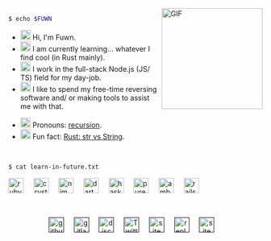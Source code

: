 <img align="right" alt="GIF" src="https://media.giphy.com/media/BZDDteqq8hOJq/giphy.gif" width="200vw" />

```sh
$ echo $FUWN
```
- <img alt="GIF" src="https://64.media.tumblr.com/44bc85ba4d4b8f6c660c61194a31f1c2/tumblr_pmo6n0Tlw51rv33k2o3_r1_250.gifv" width="20vw" /> Hi, I'm Fuwn.
- <img alt="GIF" src="https://media1.giphy.com/media/3og0IDQPqb10ijWCfC/giphy.gif" width="20vw" /> I am currently learning... whatever I find cool (in Rust mainly).
- <img alt="GIF" src="https://media1.giphy.com/media/3ohhwFhUCOXOJfuttC/giphy.gif" width="20vw" /> I work in the full-stack Node.js (JS/ TS) field for my day-job.
- <img alt="GIF" src="https://chipflip.files.wordpress.com/2014/11/enso-satori.gif" width="20vw" /> I like to spend my free-time reversing software and/ or making tools to assist me with that.
<!-- - <img alt="GIF" src="https://github.com/fuwn/fuwn/blob/master/assets/happy.gif?raw=1" width="20vw" /> I also make Game Boy games using [GBDK](https://github.com/Zal0/gbdk-2020)! -->
- <img alt="GIF" src="https://i.imgur.com/H0GUure.gif" width="20vw" /> Pronouns: <a href="/" onClick="window.location.href=window.location">recursion</a>. <!-- [Recursion](https://github.com/fuwn/). -->
- <img alt="GIF" src="https://66.media.tumblr.com/da2ec3f0a1d8aeac0c6ff513f322e848/tumblr_pmo6n0Tlw51rv33k2o1_r1_500.gif" width="20vw" /> Fun fact: <a href="https://www.ameyalokare.com/rust/2017/10/12/rust-str-vs-String.html">Rust: str vs String</a>.
<br />

```sh
$ cat learn-in-future.txt
```
<p>
  <a href="http://ruby-lang.org/en" target="_blank"><img src="https://camo.githubusercontent.com/03bdef4595003706b22736ecde664a7c9ed39a4c/68747470733a2f2f626761737061726f74746f2e636f6d2f77702d636f6e74656e742f75706c6f6164732f323031362f30332f727562792d6c6f676f2e706e67" width="30px" alt="ruby"></a> &nbsp; &nbsp;
  <a href="https://crystal-lang.org/" target="_blank"><img src="https://camo.githubusercontent.com/0dd28495d661b30026e6d3792f3d4fd97900ac80/68747470733a2f2f6372797374616c2d6c616e672e6f72672f696d616765732f69636f6e2e706e67" width="30px" alt="crystal"></a> &nbsp; &nbsp;
  <a href="https://nim-lang.org/" target="_blank"><img src="https://camo.githubusercontent.com/0d6b3ed90e1e72d522f78e7a424e5b22c08ee4d8/68747470733a2f2f75706c6f61642e77696b696d656469612e6f72672f77696b6970656469612f636f6d6d6f6e732f312f31622f4e696d2d6c6f676f2e706e67" width="30px" alt="nim"></a> &nbsp; &nbsp;
  <a href="https://dart.dev/" target="_blank"><img src="https://camo.githubusercontent.com/32fc785f790caaa7caa02c88012612c59ec7b279/68747470733a2f2f75706c6f61642e77696b696d656469612e6f72672f77696b6970656469612f636f6d6d6f6e732f7468756d622f372f37652f446172742d6c6f676f2e706e672f37363870782d446172742d6c6f676f2e706e67" width="30px" alt="dart"></a> &nbsp; &nbsp;
  <a href="https://haskell.org/" target="_blank"><img src="https://camo.githubusercontent.com/54cab734c3eb8a79b6d0f100f2fbf61dbc7bba57/68747470733a2f2f6368726973636f6e6c616e2e636f6d2f77702d636f6e74656e742f75706c6f6164732f323031382f30362f6861736b656c6c5f6c6f676f5f322e706e67" width="30px" alt="haskell"></a> &nbsp; &nbsp;
  <a href="https://www.purescript.org/" target="_blank"><img src="https://www.purescript.org/img/favicon_clear-256.png" width="30px" alt="purescript"></a> &nbsp; &nbsp;
  <a href="https://amberframework.org/" target="_blank"><img src="https://pbs.twimg.com/profile_images/906897948239204355/UohH79go_400x400.jpg" width="30px" alt="amber"></a> &nbsp; &nbsp;
  <a href="https://rubyonrails.org/" target="_blank"><img src="https://rubyonrails.org/favicon.ico" width="30px" alt="rails"></a> &nbsp; &nbsp;
</p>
<br />

<p align="center">
  <a href="" target="_blank"><img src="https://github.com/fuwn/fuwn/blob/master/assets/github.svg" width="30px" alt="github"></a> &nbsp; &nbsp;
  <a href="" target="_blank"><img src="https://upload.wikimedia.org/wikipedia/commons/1/18/GitLab_Logo.svg" width="30px" alt="gitlab"></a> &nbsp; &nbsp;
  <a href="" target="_blank"><img src="https://github.com/fuwn/fuwn/blob/master/assets/discord.svg" width="30px" alt="discord"></a> &nbsp; &nbsp;
  <a href="" target="_blank"><img src="https://github.com/fuwn/fuwn/blob/master/assets/twitter.svg" width="30px" alt="Twitter"></a> &nbsp; &nbsp;
  <a href="" target="_blank"><img src="https://upload.wikimedia.org/wikipedia/commons/thumb/b/b2/WWW_logo_by_Robert_Cailliau.svg/1200px-WWW_logo_by_Robert_Cailliau.svg.png" width="30px" alt="site"></a> &nbsp; &nbsp;
  <a href="" target="_blank"><img src="https://repl.it/public/images/favicon.ico" width="30px" alt="repl.it"></a> &nbsp; &nbsp;
  <a href="" target="_blank"><img src="https://www.youtube.com/s/desktop/28b67e7f/img/favicon.ico" width="30px" alt="site"></a> &nbsp; &nbsp;
</p>

<!-- Socials -->
[github]: https://github.com/fuwn
[gitlab]: https://gitlab.com/fuwn
[discord]: https://discord.com/users/fun#1337
[twitter]: https://twitter.com/xFuwn
[site]: https://fuwn.me
[repl]: https://repl.it/@fuwn
[youtube]: https://youtube.com/Fuwny
